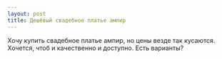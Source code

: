 ```yaml
---
layout: post 
title: Дешёвый свадебное платье ампир 
--- 
```

Хочу купить свадебное платье ампир, но цены везде так кусаются. Хочется, чтоб и качественно и доступно. Есть варианты?
